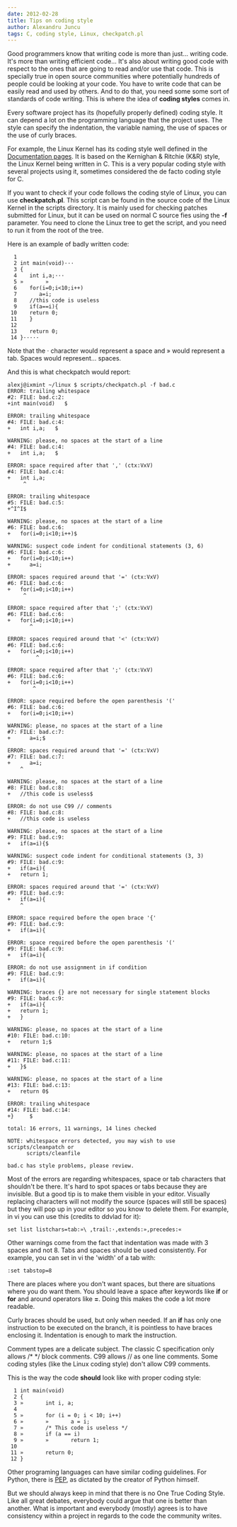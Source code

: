 ```yaml
---
date: 2012-02-28
title: Tips on coding style
author: Alexandru Juncu
tags: C, coding style, Linux, checkpatch.pl
---
```


Good programmers know that writing code is more than just... writing code.
It's more than writing efficient code... It's also about writing good code
with respect to the ones that are going to read and/or use that code. This
is specially true in open source communities where potentially hundreds of
people could be looking at your code. You have to write code that can be
easily read and used by others. And to do that, you need some some sort of
standards of code writing. This is where the idea of **coding styles**
comes in.

Every software project has its (hopefully properly defined) coding style. It
can depend a lot on the programming language that the project uses. The
style can specify the indentation, the variable naming, the use of spaces
or the use of curly braces.

For example, the Linux Kernel has its coding style well defined in the
[Documentation pages](http://www.kernel.org/doc/Documentation/CodingStyle).
It is based on the Kernighan & Ritchie (K&R) style, the Linux Kernel being
written in C. This is a very popular coding style with several projects
using it, sometimes considered the de facto coding style for C.

If you want to check if your code follows the coding style of Linux, you
can use **checkpatch.pl**. This script can be found in the source code of
the Linux Kernel in the scripts directory. It is mainly used for checking
patches submitted for Linux, but it can be used on normal C source fies
using the **-f** parameter. You need to clone the Linux tree to get the
script, and you need to run it from the root of the tree.

Here is an example of badly written code:

	  1 
	  2 int main(void)···
	  3 {
	  4    int i,a;···
	  5 »       »       
	  6    for(i=0;i<10;i++)
	  7       a=i;
	  8    //this code is useless
	  9    if(a==i){
	 10    return 0;
	 11    }
	 12 
	 13    return 0;
	 14 }·····

Note that the · character would represent a space and » would represent a
tab. Spaces would represent... spaces.

And this is what checkpatch would report:

	alexj@ixmint ~/linux $ scripts/checkpatch.pl -f bad.c
	ERROR: trailing whitespace
	#2: FILE: bad.c:2:
	+int main(void)   $

	ERROR: trailing whitespace
	#4: FILE: bad.c:4:
	+   int i,a;   $

	WARNING: please, no spaces at the start of a line
	#4: FILE: bad.c:4:
	+   int i,a;   $

	ERROR: space required after that ',' (ctx:VxV)
	#4: FILE: bad.c:4:
	+   int i,a;   
		 ^

	ERROR: trailing whitespace
	#5: FILE: bad.c:5:
	+^I^I$

	WARNING: please, no spaces at the start of a line
	#6: FILE: bad.c:6:
	+   for(i=0;i<10;i++)$

	WARNING: suspect code indent for conditional statements (3, 6)
	#6: FILE: bad.c:6:
	+   for(i=0;i<10;i++)
	+      a=i;

	ERROR: spaces required around that '=' (ctx:VxV)
	#6: FILE: bad.c:6:
	+   for(i=0;i<10;i++)
		 ^

	ERROR: space required after that ';' (ctx:VxV)
	#6: FILE: bad.c:6:
	+   for(i=0;i<10;i++)
		   ^

	ERROR: spaces required around that '<' (ctx:VxV)
	#6: FILE: bad.c:6:
	+   for(i=0;i<10;i++)
		     ^

	ERROR: space required after that ';' (ctx:VxV)
	#6: FILE: bad.c:6:
	+   for(i=0;i<10;i++)
			^

	ERROR: space required before the open parenthesis '('
	#6: FILE: bad.c:6:
	+   for(i=0;i<10;i++)

	WARNING: please, no spaces at the start of a line
	#7: FILE: bad.c:7:
	+      a=i;$

	ERROR: spaces required around that '=' (ctx:VxV)
	#7: FILE: bad.c:7:
	+      a=i;
		^

	WARNING: please, no spaces at the start of a line
	#8: FILE: bad.c:8:
	+   //this code is useless$

	ERROR: do not use C99 // comments
	#8: FILE: bad.c:8:
	+   //this code is useless

	WARNING: please, no spaces at the start of a line
	#9: FILE: bad.c:9:
	+   if(a=i){$

	WARNING: suspect code indent for conditional statements (3, 3)
	#9: FILE: bad.c:9:
	+   if(a=i){
	+   return 1;

	ERROR: spaces required around that '=' (ctx:VxV)
	#9: FILE: bad.c:9:
	+   if(a=i){
		^

	ERROR: space required before the open brace '{'
	#9: FILE: bad.c:9:
	+   if(a=i){

	ERROR: space required before the open parenthesis '('
	#9: FILE: bad.c:9:
	+   if(a=i){

	ERROR: do not use assignment in if condition
	#9: FILE: bad.c:9:
	+   if(a=i){

	WARNING: braces {} are not necessary for single statement blocks
	#9: FILE: bad.c:9:
	+   if(a=i){
	+   return 1;
	+   }

	WARNING: please, no spaces at the start of a line
	#10: FILE: bad.c:10:
	+   return 1;$

	WARNING: please, no spaces at the start of a line
	#11: FILE: bad.c:11:
	+   }$

	WARNING: please, no spaces at the start of a line
	#13: FILE: bad.c:13:
	+   return 0$

	ERROR: trailing whitespace
	#14: FILE: bad.c:14:
	+}     $

	total: 16 errors, 11 warnings, 14 lines checked

	NOTE: whitespace errors detected, you may wish to use scripts/cleanpatch or
	      scripts/cleanfile

	bad.c has style problems, please review.

Most of the errors are regarding whitespaces, space or tab characters that
shouldn't be there. It's hard to spot spaces or tabs because they are
invisible. But a good tip is to make them visible in your editor. Visually
replacing characters will not modify the source (spaces will still be
spaces) but they will pop up in your editor so you know to delete them.
For example, in vi you can use this (credits to ddvlad for it):

	set list listchars=tab:»\ ,trail:·,extends:»,precedes:«

Other warnings come from the fact that indentation was made with 3 spaces
and not 8. Tabs and spaces should be used consistently. For example, you
can set in vi the 'width' of a tab with:

	:set tabstop=8

There are places where you don't want spaces, but there are situations where
you do want them. You should leave a space after keywords like **if** or
**for** and around operators like **=**. Doing this makes the code a lot
more readable.

Curly braces should be used, but only when needed. If an **if** has only
one instruction to be executed on the branch, it is pointless to have
braces enclosing it. Indentation is enough to mark the instruction.

Comment types are a delicate subject. The classic C specification only
allows /\* \*/ block comments. C99 allows // as one line comments. Some
coding styles (like the Linux coding style) don't allow C99 comments.

This is the way the code **should** look like with proper coding style:

	  1 int main(void)
	  2 {
	  3 »       int i, a;
	  4 
	  5 »       for (i = 0; i < 10; i++)
	  6 »       »       a = i;
	  7 »       /* This code is useless */
	  8 »       if (a == i)
	  9 »       »       return 1;
	 10 
	 11 »       return 0;
	 12 }

Other programing languages can have similar coding guidelines. For Python,
there is [PEP](http://www.python.org/dev/peps/pep-0008/), as dictated by
the creator of Python himself.

But we should always keep in mind that there is no One True Coding Style.
Like all great debates, everybody could argue that one is better than
another. What is important and everybody (mostly) agrees is to have
consistency within a project in regards to the code the community writes.

